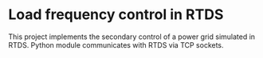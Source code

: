# Load frequency control in RTDS

This project implements the secondary control of a power grid simulated in RTDS.
Python module communicates with RTDS via TCP sockets. 
